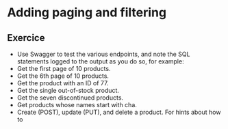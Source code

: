 # Adding paging and filtering

## Exercice

- Use Swagger to test the various endpoints, and note the SQL statements logged to the output as you do so, for example:
- Get the first page of 10 products.
- Get the 6th page of 10 products.
- Get the product with an ID of 77.
- Get the single out-of-stock product.
- Get the seven discontinued products.
- Get products whose names start with cha.
- Create (POST), update (PUT), and delete a product. For hints about how to